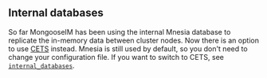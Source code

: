 ## Internal databases

So far MongooseIM has been using the internal Mnesia database to replicate the in-memory data between cluster nodes.
Now there is an option to use [CETS](https://github.com/esl/cets/) instead.
Mnesia is still used by default, so you don't need to change your configuration file.
If you want to switch to CETS, see [`internal_databases`](../configuration/internal-databases.md).
